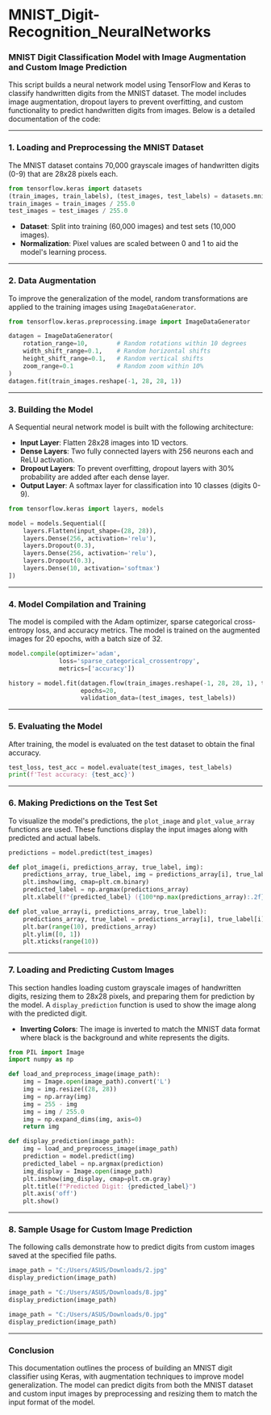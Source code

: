 # MNIST_Digit-Recognition_NeuralNetworks
### MNIST Digit Classification Model with Image Augmentation and Custom Image Prediction

This script builds a neural network model using TensorFlow and Keras to classify handwritten digits from the MNIST dataset. The model includes image augmentation, dropout layers to prevent overfitting, and custom functionality to predict handwritten digits from images. Below is a detailed documentation of the code:

---

### 1. **Loading and Preprocessing the MNIST Dataset**

The MNIST dataset contains 70,000 grayscale images of handwritten digits (0-9) that are 28x28 pixels each.

```python
from tensorflow.keras import datasets
(train_images, train_labels), (test_images, test_labels) = datasets.mnist.load_data()
train_images = train_images / 255.0
test_images = test_images / 255.0
```

- **Dataset**: Split into training (60,000 images) and test sets (10,000 images).
- **Normalization**: Pixel values are scaled between 0 and 1 to aid the model's learning process.

---

### 2. **Data Augmentation**

To improve the generalization of the model, random transformations are applied to the training images using `ImageDataGenerator`.

```python
from tensorflow.keras.preprocessing.image import ImageDataGenerator

datagen = ImageDataGenerator(
    rotation_range=10,        # Random rotations within 10 degrees
    width_shift_range=0.1,    # Random horizontal shifts
    height_shift_range=0.1,   # Random vertical shifts
    zoom_range=0.1            # Random zoom within 10%
)
datagen.fit(train_images.reshape(-1, 28, 28, 1))
```

---

### 3. **Building the Model**

A Sequential neural network model is built with the following architecture:
- **Input Layer**: Flatten 28x28 images into 1D vectors.
- **Dense Layers**: Two fully connected layers with 256 neurons each and ReLU activation.
- **Dropout Layers**: To prevent overfitting, dropout layers with 30% probability are added after each dense layer.
- **Output Layer**: A softmax layer for classification into 10 classes (digits 0-9).

```python
from tensorflow.keras import layers, models

model = models.Sequential([
    layers.Flatten(input_shape=(28, 28)),
    layers.Dense(256, activation='relu'),
    layers.Dropout(0.3),
    layers.Dense(256, activation='relu'),
    layers.Dropout(0.3),
    layers.Dense(10, activation='softmax')
])
```

---

### 4. **Model Compilation and Training**

The model is compiled with the Adam optimizer, sparse categorical cross-entropy loss, and accuracy metrics. The model is trained on the augmented images for 20 epochs, with a batch size of 32.

```python
model.compile(optimizer='adam', 
              loss='sparse_categorical_crossentropy', 
              metrics=['accuracy'])

history = model.fit(datagen.flow(train_images.reshape(-1, 28, 28, 1), train_labels, batch_size=32),
                    epochs=20, 
                    validation_data=(test_images, test_labels))
```

---

### 5. **Evaluating the Model**

After training, the model is evaluated on the test dataset to obtain the final accuracy.

```python
test_loss, test_acc = model.evaluate(test_images, test_labels)
print(f'Test accuracy: {test_acc}')
```

---

### 6. **Making Predictions on the Test Set**

To visualize the model's predictions, the `plot_image` and `plot_value_array` functions are used. These functions display the input images along with predicted and actual labels.

```python
predictions = model.predict(test_images)

def plot_image(i, predictions_array, true_label, img):
    predictions_array, true_label, img = predictions_array[i], true_label[i], img[i]
    plt.imshow(img, cmap=plt.cm.binary)
    predicted_label = np.argmax(predictions_array)
    plt.xlabel(f"{predicted_label} ({100*np.max(predictions_array):.2f}%)")

def plot_value_array(i, predictions_array, true_label):
    predictions_array, true_label = predictions_array[i], true_label[i]
    plt.bar(range(10), predictions_array)
    plt.ylim([0, 1])
    plt.xticks(range(10))
```

---

### 7. **Loading and Predicting Custom Images**

This section handles loading custom grayscale images of handwritten digits, resizing them to 28x28 pixels, and preparing them for prediction by the model. A `display_prediction` function is used to show the image along with the predicted digit.

- **Inverting Colors**: The image is inverted to match the MNIST data format where black is the background and white represents the digits.

```python
from PIL import Image
import numpy as np

def load_and_preprocess_image(image_path):
    img = Image.open(image_path).convert('L')
    img = img.resize((28, 28))
    img = np.array(img)
    img = 255 - img
    img = img / 255.0
    img = np.expand_dims(img, axis=0)
    return img

def display_prediction(image_path):
    img = load_and_preprocess_image(image_path)
    prediction = model.predict(img)
    predicted_label = np.argmax(prediction)
    img_display = Image.open(image_path)
    plt.imshow(img_display, cmap=plt.cm.gray)
    plt.title(f"Predicted Digit: {predicted_label}")
    plt.axis('off')
    plt.show()
```


---

### 8. **Sample Usage for Custom Image Prediction**

The following calls demonstrate how to predict digits from custom images saved at the specified file paths.

```python
image_path = "C:/Users/ASUS/Downloads/2.jpg"  
display_prediction(image_path)

image_path = "C:/Users/ASUS/Downloads/8.jpg"  
display_prediction(image_path)

image_path = "C:/Users/ASUS/Downloads/0.jpg"  
display_prediction(image_path)
```

---

### Conclusion

This documentation outlines the process of building an MNIST digit classifier using Keras, with augmentation techniques to improve model generalization. The model can predict digits from both the MNIST dataset and custom input images by preprocessing and resizing them to match the input format of the model.
